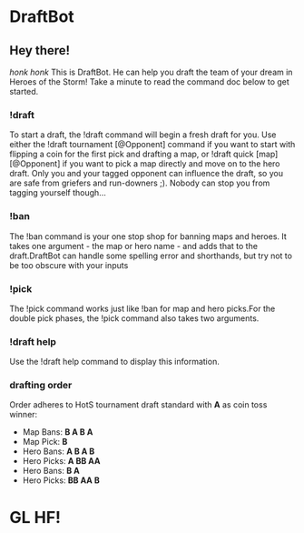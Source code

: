 # DraftBot
## Hey there!
*honk honk* This is DraftBot. He can help you draft the team of your dream in Heroes of the Storm! Take a minute to read the command doc below to get started.

### !draft
To start a draft, the !draft command will begin a fresh draft for you. Use either the !draft tournament [@Opponent] command if you want to start with flipping a coin for the first pick and drafting a map, or !draft quick [map] [@Opponent] if you want to pick a map directly and move on to the hero draft. Only you and your tagged opponent can influence the draft, so you are safe from griefers and run-downers ;). Nobody can stop you from tagging yourself though...

### !ban
The !ban command is your one stop shop for banning maps and heroes. It takes one argument - the map or hero name - and adds that to the draft.DraftBot can handle some spelling error and shorthands, but try not to be too obscure with your inputs

### !pick
The !pick command works just like !ban for map and hero picks.For the double pick phases, the !pick command also takes two arguments.

### !draft help
Use the !draft help command to display this information.

### drafting order
Order adheres to HotS tournament draft standard with **A** as coin toss winner:
* Map Bans: **B A B A**
* Map Pick: **B**
* Hero Bans: **A B A B**
* Hero Picks: **A BB AA**
* Hero Bans: **B A**
* Hero Picks: **BB AA B**

# GL HF!
